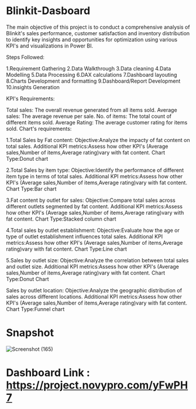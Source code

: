 # Blinkit-Dasboard
The main objective of this project is to conduct a comprehensive analysis of Blinkit's sales performance, customer satisfaction and inventory distribution to identify key insights and opportunities for optimization using various KPI's and visualizations in Power BI.

Steps Followed:

1.Requirement Gathering 2.Data Walkthrough 3.Data cleaning 4.Data Modelling 5.Data Processing 6.DAX calculations 7.Dashboard layouting 8.Charts Development and formatting 9.Dashboard/Report Development 10.insights Generation

KPI's Requirements:

Total sales: The overall revenue generated from all items sold.
Average sales: The average revenue per sale.
No. of items: The total count of different items sold.
Average Rating: The average customer rating for items sold.
Chart's requirements:

1.Total Sales by Fat content: Objective:Analyze the impacty of fat content on total sales. Additional KPI metrics:Assess how other KPI's (Average sales,Number of items,Average rating)vary with fat content. Chart Type:Donut chart

2.Total Sales by item type: Objective:Identify the performance of different item type in terms of total sales. Additional KPI metrics:Assess how other KPI's (Average sales,Number of items,Average rating)vary with fat content. Chart Type:Bar chart

3.Fat content by outlet for sales: Objective:Compare total sales across different outlets segmented by fat content. Additional KPI metrics:Assess how other KPI's (Average sales,Number of items,Average rating)vary with fat content. Chart Type:Stacked column chart

4.Total sales by outlet establishment: Objective:Evaluate how the age or type of outlet establishment influences total sales. Additional KPI metrics:Assess how other KPI's (Average sales,Number of items,Average rating)vary with fat content. Chart Type:Line chart

5.Sales by outlet size: Objective:Analyze the correlation between total sales and outlet size. Additional KPI metrics:Assess how other KPI's (Average sales,Number of items,Average rating)vary with fat content. Chart Type:Donut Chart

Sales by outlet location: Objective:Analyze the geographic distribution of sales across different locations. Additional KPI metrics:Assess how other KPI's (Average sales,Number of items,Average rating)vary with fat content. Chart Type:Funnel chart

# Snapshot

![Screenshot (165)](https://github.com/user-attachments/assets/d7f741a4-74bd-4164-b0cf-d9adff36f37b)

# Dashboard Link : https://project.novypro.com/yFwPH7
